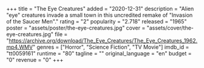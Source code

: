 +++
title = "The Eye Creatures"
added = "2020-12-31"
description = "Alien \"eye\" creatures invade a small town in this uncredited remake of \"Invasion of the Saucer Men\"."
rating = "2"
popularity = "2.718"
released = "1965"
poster = "assets/poster/the-eye-creatures.jpg"
cover = "assets/cover/the-eye-creatures.jpg"
file = "https://archive.org/download/The_Eye_Creatures/The_Eye_Creatures_1962.mp4.WMV"
genres = ["Horror", "Science Fiction", "TV Movie"]
imdb_id = "tt0059161"
runtime = "80"
tagline = ""
original_language = "en"
budget = "0"
revenue = "0"
+++
